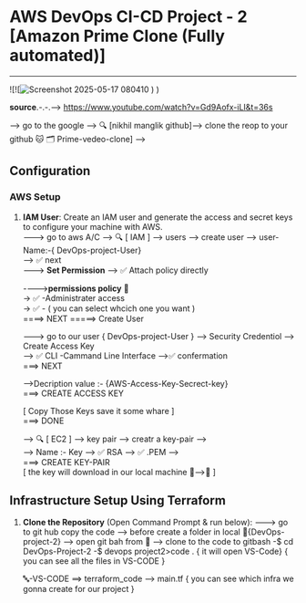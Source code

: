 # AWS DevOps CI-CD Project - 2 [Amazon Prime Clone (Fully automated)]
************************************************************************
![![![Screenshot 2025-05-17 080410](https://github.com/user-attachments/assets/b54d2bb1-9ca0-4d99-8da5-e17f0b28ca4e)
)
)

**source**.-.-.--> https://www.youtube.com/watch?v=Gd9Aofx-iLI&t=36s
 
 --> go to the google --> 🔍 [nikhil manglik github]--> clone the reop to your github 🐱 🗂️ Prime-vedeo-clone] -->  

## Configuration
### AWS Setup
1. **IAM User**: Create an IAM user and generate the access and secret keys to configure your machine with AWS.<br>
     ---> go to aws A/C --> 🔍 [ IAM ] --> users --> create user --> user-Name:-{ DevOps-project-User}<br>
        -->  ✅  next <br>
   ---> **Set Permission**
       --> ✅ Attach policy directly <br>
   
   ---->**permissions policy** 🔐<br>
      -> ✅ -Administrater access<br>
      -> ✅ - ( you can select whcich one you want )<br>
       ====> NEXT    =====> Create User<br>

   ---> go to our user { DevOps-project-User } --> Security Credentiol --> Create Access Key<br>
       --> ✅ CLI -Cammand Line Interface -->✅ confermation<br>
                                     ===> NEXT<br>
   
   -->Decription value :- {AWS-Access-Key-Secrect-key}<br>
                                    ===> CREATE ACCESS KEY<br>
   
   [ Copy Those Keys save it some whare ] <br>
                                   ===> DONE <br>
   
   --> 🔍 [ EC2 ] --> key pair --> creatr a key-pair --> <br>
      -->  Name :- Key   --> ✅ RSA --> ✅ .PEM --> <br>
                                   ===> CREATE KEY-PAIR<br>
   [ the key will download in our local machine 📁-->📄 ] <br>
   
## Infrastructure Setup Using Terraform

1. **Clone the Repository** (Open Command Prompt & run below):
   ---> go to git hub copy the code --> before create a folder in local 📁{DevOps-project-2}
    --> open git bah from 📁 --> clone to the code to gitbash
   -$ cd DevOps-Project-2 
   -$ devops project2>code . { it will open VS-Code}
     { you can see all the files in VS-CODE }

   🔤-VS-CODE  ==> terraform_code --> main.tf
   { you can see which infra we gonna create for our project }

   
   
   




      
   




 
